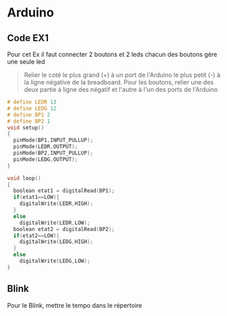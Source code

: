 # Arduino

## Code EX1

Pour cet Ex il faut connecter 2 boutons et 2 leds chacun des boutons gère une seule led
>Relier le coté le plus grand (+) à un port de l'Arduino le plus petit (-) à la ligne négative de la breadboard.
Pour les boutons, relier une des deux partie à ligne des négatif et l'autre à l'un des ports de l'Arduino

```C++
# define LEDR 13
# define LEDG 12
# define BP1 2
# define BP2 1
void setup()
{
  pinMode(BP1,INPUT_PULLUP);
  pinMode(LEDR,OUTPUT);
  pinMode(BP2,INPUT_PULLUP);
  pinMode(LEDG,OUTPUT);
}

void loop()
{
  boolean etat1 = digitalRead(BP1);
  if(etat1==LOW){
    digitalWrite(LEDR,HIGH);
  }
  else
    digitalWrite(LEDR,LOW);
  boolean etat2 = digitalRead(BP2);
  if(etat2==LOW){
    digitalWrite(LEDG,HIGH);
  }
  else
    digitalWrite(LEDG,LOW);
}
```

## Blink

Pour le Blink, mettre le tempo dans le répertoire 
